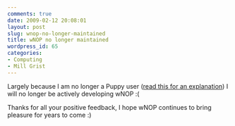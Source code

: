 ```yaml
---
comments: true
date: 2009-02-12 20:08:01
layout: post
slug: wnop-no-longer-maintained
title: wNOP no longer maintained
wordpress_id: 65
categories:
- Computing
- Mill Grist
---
```


Largely because I am no longer a Puppy user ([read this for an explanation](http://www.tombh.co.uk/2009/01/why-i-left-puppy-linux/)) I will no longer be actively developing wNOP :(

Thanks for all your positive feedback, I hope wNOP continues to bring pleasure for years to come :)
